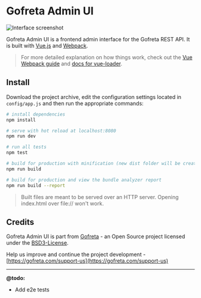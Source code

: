Gofreta Admin UI
======================================================================

![Interface screenshot](http://i.cubeupload.com/ddWm5J.png)

Gofreta Admin UI is a frontend admin interface for the Gofreta REST API. It is built with [Vue.js](https://vuejs.org/) and [Webpack](https://webpack.js.org/).

> For more detailed explanation on how things work, check out the [Vue Webpack guide](http://vuejs-templates.github.io/webpack/) and [docs for vue-loader](http://vuejs.github.io/vue-loader).


## Install

Download the project archive, edit the configuration settings located in `config/app.js` and then run the appropriate commands:

``` bash
# install dependencies
npm install

# serve with hot reload at localhost:8080
npm run dev

# run all tests
npm test

# build for production with minification (new dist folder will be created)
npm run build

# build for production and view the bundle analyzer report
npm run build --report
```

> Built files are meant to be served over an HTTP server. Opening index.html over file:// won't work.


## Credits

Gofreta Admin UI is part from [Gofreta](https://gofreta.com) - an Open Source project licensed under the [BSD3-License](LICENSE.md).

Help us improve and continue the project development - [https://gofreta.com/support-us](https://gofreta.com/support-us)

---

**@todo:**
- Add e2e tests
